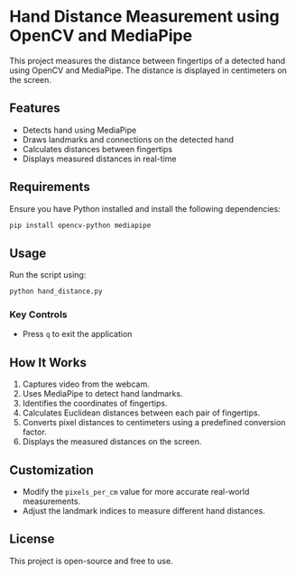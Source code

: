 # Hand Distance Measurement using OpenCV and MediaPipe

This project measures the distance between fingertips of a detected hand using OpenCV and MediaPipe. The distance is displayed in centimeters on the screen.

## Features
- Detects hand using MediaPipe
- Draws landmarks and connections on the detected hand
- Calculates distances between fingertips
- Displays measured distances in real-time

## Requirements
Ensure you have Python installed and install the following dependencies:
```sh
pip install opencv-python mediapipe
```

## Usage
Run the script using:
```sh
python hand_distance.py
```

### Key Controls
- Press `q` to exit the application

## How It Works
1. Captures video from the webcam.
2. Uses MediaPipe to detect hand landmarks.
3. Identifies the coordinates of fingertips.
4. Calculates Euclidean distances between each pair of fingertips.
5. Converts pixel distances to centimeters using a predefined conversion factor.
6. Displays the measured distances on the screen.

## Customization
- Modify the `pixels_per_cm` value for more accurate real-world measurements.
- Adjust the landmark indices to measure different hand distances.

## License
This project is open-source and free to use.

